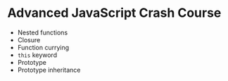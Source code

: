 # Advanced JavaScript Crash Course 
- Nested functions
- Closure
- Function currying
- ``this`` keyword
- Prototype
- Prototype inheritance